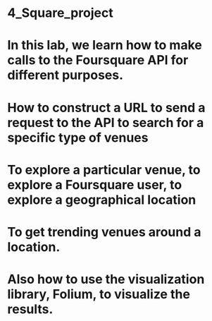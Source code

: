 # 4_Square_project
# In this lab, we learn how to make calls to the Foursquare API for different purposes.
# How to construct a URL to send a request to the API to search for a specific type of venues
# To explore a particular venue, to explore a Foursquare user, to explore a geographical location
# To get trending venues around a location. 
# Also how to use the visualization library, Folium, to visualize the results.
